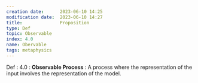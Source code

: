 ```yaml
---
creation date:		2023-06-10 14:25
modification date:	2023-06-10 14:27
title: 				Proposition
type: Def
topic: Observable
index: 4.0
name: Obervable
tags: metaphysics 
---
```

Def : 4.0 : **Observable Process** : A process where the representation of the input involves the representation of the model.